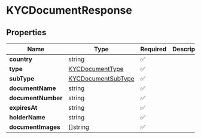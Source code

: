 # KYCDocumentResponse



## Properties

| Name | Type | Required | Description |
| ------------ | ------------- | ------------- | ------------- |
| **country** | string | ✅ |  |
**type** | [KYCDocumentType](KYCDocumentType.md) | ✅ |  |
**subType** | [KYCDocumentSubType](KYCDocumentSubType.md) | ✅ |  |
**documentName** | string | ✅ |  |
**documentNumber** | string | ✅ |  |
**expiresAt** | string | ✅ |  |
**holderName** | string | ✅ |  |
**documentImages** | []string | ✅ |  |


